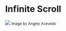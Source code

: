 <h1>Infinite Scroll </h1>
<img src="https://images.unsplash.com/photo-1515348152804-f0a800ce7f7b?ixlib=rb-4.0.3&ixid=MnwxMjA3fDB8MHxzZWFyY2h8MXx8aW5maW5pdGV8ZW58MHx8MHx8&auto=format&fit=crop&w=500&q=60" />
<small>Image by Angely Acevedo
</small>
